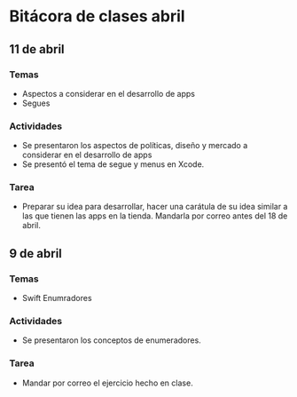 # Bitácora de clases abril

## 11 de abril
### Temas
- Aspectos a considerar en el desarrollo de apps
- Segues


### Actividades
- Se presentaron los aspectos de políticas, diseño y mercado a considerar en el desarrollo de apps
- Se presentó el tema de segue y menus en Xcode.

### Tarea
- Preparar su idea para desarrollar, hacer una carátula de su idea similar a las que tienen las apps en la tienda. Mandarla por correo antes del 18 de abril.

## 9 de abril
### Temas
- Swift Enumradores

### Actividades
- Se presentaron los conceptos de enumeradores.

### Tarea
- Mandar por correo el ejercicio hecho en clase.

